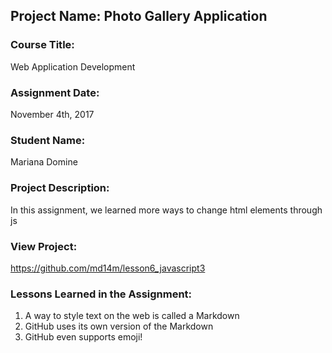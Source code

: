 ## Project Name:  Photo Gallery Application

### Course Title:
Web Application Development

### Assignment Date:  
November 4th, 2017

### Student Name:  
Mariana Domine

### Project Description:
In this assignment, we learned more ways to change html elements through js

### View Project:
https://github.com/md14m/lesson6_javascript3

### Lessons Learned in the Assignment:
1. A way to style text on the web is called a Markdown
2. GitHub uses its own version of the Markdown
3. GitHub even supports emoji!
